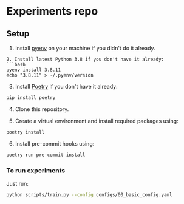 # Experiments repo

## Setup

1. Install [pyenv](https://github.com/pyenv/pyenv) on your machine if you didn't do it already.
```
2. Install latest Python 3.8 if you don't have it already:
```bash
pyenv install 3.8.11
echo "3.8.11" > ~/.pyenv/version
```
3. Install [Poetry](https://python-poetry.org) if you don't have it already:
```bash
pip install poetry
```
4. Clone this repository.

5. Create a virtual environment and install required packages using:
```bash
poetry install
```
6. Install pre-commit hooks using:
```bash
poetry run pre-commit install
```

### To run experiments
Just run:
```bash
python scripts/train.py --config configs/00_basic_config.yaml
```